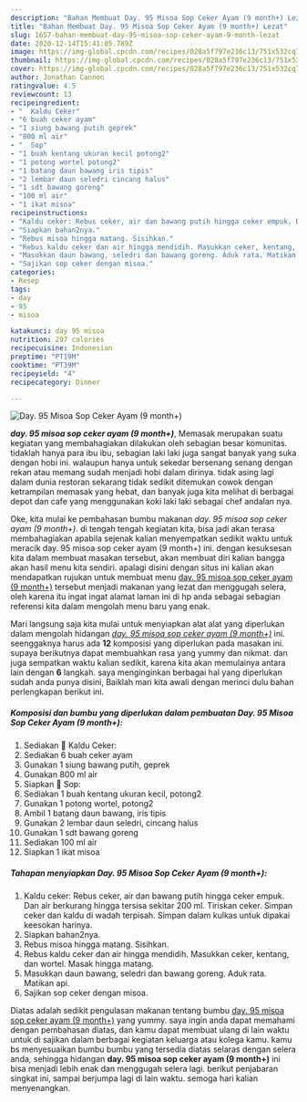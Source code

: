 ```yaml
---
description: "Bahan Membuat Day. 95 Misoa Sop Ceker Ayam (9 month+) Lezat"
title: "Bahan Membuat Day. 95 Misoa Sop Ceker Ayam (9 month+) Lezat"
slug: 1657-bahan-membuat-day-95-misoa-sop-ceker-ayam-9-month-lezat
date: 2020-12-14T15:41:05.789Z
image: https://img-global.cpcdn.com/recipes/028a5f797e236c13/751x532cq70/day-95-misoa-sop-ceker-ayam-9-month-foto-resep-utama.jpg
thumbnail: https://img-global.cpcdn.com/recipes/028a5f797e236c13/751x532cq70/day-95-misoa-sop-ceker-ayam-9-month-foto-resep-utama.jpg
cover: https://img-global.cpcdn.com/recipes/028a5f797e236c13/751x532cq70/day-95-misoa-sop-ceker-ayam-9-month-foto-resep-utama.jpg
author: Jonathan Cannon
ratingvalue: 4.5
reviewcount: 13
recipeingredient:
- "  Kaldu Ceker"
- "6 buah ceker ayam"
- "1 siung bawang putih geprek"
- "800 ml air"
- "  Sop"
- "1 buah kentang ukuran kecil potong2"
- "1 potong wortel potong2"
- "1 batang daun bawang iris tipis"
- "2 lembar daun seledri cincang halus"
- "1 sdt bawang goreng"
- "100 ml air"
- "1 ikat misoa"
recipeinstructions:
- "Kaldu ceker: Rebus ceker, air dan bawang putih hingga ceker empuk. Dan air berkurang hingga tersisa sekitar 200 ml. Tiriskan ceker. Simpan ceker dan kaldu di wadah terpisah. Simpan dalam kulkas untuk dipakai keesokan harinya."
- "Siapkan bahan2nya."
- "Rebus misoa hingga matang. Sisihkan."
- "Rebus kaldu ceker dan air hingga mendidih. Masukkan ceker, kentang, dan wortel. Masak hingga matang."
- "Masukkan daun bawang, seledri dan bawang goreng. Aduk rata. Matikan api."
- "Sajikan sop ceker dengan misoa."
categories:
- Resep
tags:
- day
- 95
- misoa

katakunci: day 95 misoa 
nutrition: 297 calories
recipecuisine: Indonesian
preptime: "PT19M"
cooktime: "PT39M"
recipeyield: "4"
recipecategory: Dinner

---
```



![Day. 95 Misoa Sop Ceker Ayam (9 month+)](https://img-global.cpcdn.com/recipes/028a5f797e236c13/751x532cq70/day-95-misoa-sop-ceker-ayam-9-month-foto-resep-utama.jpg)

<b><i>day. 95 misoa sop ceker ayam (9 month+)</i></b>, Memasak merupakan suatu kegiatan yang membahagiakan dilakukan oleh sebagian besar komunitas. tidaklah hanya para ibu ibu, sebagian laki laki juga sangat banyak yang suka dengan hobi ini. walaupun hanya untuk sekedar bersenang senang dengan rekan atau memang sudah menjadi hobi dalam dirinya. tidak asing lagi dalam dunia restoran sekarang tidak sedikit ditemukan cowok dengan ketrampilan memasak yang hebat, dan banyak juga kita melihat di berbagai depot dan cafe yang menggunakan koki laki laki sebagai chef andalan nya.



Oke, kita mulai ke pembahasan bumbu makanan <i>day. 95 misoa sop ceker ayam (9 month+)</i>. di tengah tengah kegiatan kita, bisa jadi akan terasa membahagiakan apabila sejenak kalian menyempatkan sedikit waktu untuk meracik day. 95 misoa sop ceker ayam (9 month+) ini. dengan kesuksesan kita dalam membuat masakan tersebut, akan membuat diri kalian bangga akan hasil menu kita sendiri. apalagi disini dengan situs ini kalian akan mendapatkan rujukan untuk membuat menu <u>day. 95 misoa sop ceker ayam (9 month+)</u> tersebut menjadi makanan yang lezat dan menggugah selera, oleh karena itu ingat ingat alamat laman ini di hp anda sebagai sebagian referensi kita dalam mengolah menu baru yang enak.


Mari langsung saja kita mulai untuk menyiapkan alat alat yang diperlukan dalam mengolah hidangan <u><i>day. 95 misoa sop ceker ayam (9 month+)</i></u> ini. seenggaknya harus ada <b>12</b> komposisi yang diperlukan pada masakan ini. supaya berikutnya dapat membuahkan rasa yang yummy dan nikmat. dan juga sempatkan waktu kalian sedikit, karena kita akan memulainya antara lain dengan <b>6</b> langkah. saya menginginkan berbagai hal yang diperlukan sudah anda punya disini, Baiklah mari kita awali dengan merinci dulu bahan perlengkapan berikut ini.

<!--inarticleads1-->

##### Komposisi dan bumbu yang diperlukan dalam pembuatan Day. 95 Misoa Sop Ceker Ayam (9 month+):

1. Sediakan  🍜 Kaldu Ceker:
1. Sediakan 6 buah ceker ayam
1. Gunakan 1 siung bawang putih, geprek
1. Gunakan 800 ml air
1. Siapkan  🍜 Sop:
1. Sediakan 1 buah kentang ukuran kecil, potong2
1. Gunakan 1 potong wortel, potong2
1. Ambil 1 batang daun bawang, iris tipis
1. Gunakan 2 lembar daun seledri, cincang halus
1. Gunakan 1 sdt bawang goreng
1. Sediakan 100 ml air
1. Siapkan 1 ikat misoa




<!--inarticleads2-->

##### Tahapan menyiapkan Day. 95 Misoa Sop Ceker Ayam (9 month+):

1. Kaldu ceker: Rebus ceker, air dan bawang putih hingga ceker empuk. Dan air berkurang hingga tersisa sekitar 200 ml. Tiriskan ceker. Simpan ceker dan kaldu di wadah terpisah. Simpan dalam kulkas untuk dipakai keesokan harinya.
1. Siapkan bahan2nya.
1. Rebus misoa hingga matang. Sisihkan.
1. Rebus kaldu ceker dan air hingga mendidih. Masukkan ceker, kentang, dan wortel. Masak hingga matang.
1. Masukkan daun bawang, seledri dan bawang goreng. Aduk rata. Matikan api.
1. Sajikan sop ceker dengan misoa.




Diatas adalah sedikit pengulasan makanan tentang bumbu <u>day. 95 misoa sop ceker ayam (9 month+)</u> yang yummy. saya ingin anda dapat memahami dengan pembahasan diatas, dan kamu dapat membuat ulang di lain waktu untuk di sajikan dalam berbagai kegiatan keluarga atau kolega kamu. kamu bs menyesuaikan bumbu bumbu yang tersedia diatas selaras dengan selera anda, sehingga hidangan <b>day. 95 misoa sop ceker ayam (9 month+)</b> ini bisa menjadi lebih enak dan menggugah selera lagi. berikut penjabaran singkat ini, sampai berjumpa lagi di lain waktu. semoga hari kalian menyenangkan.
